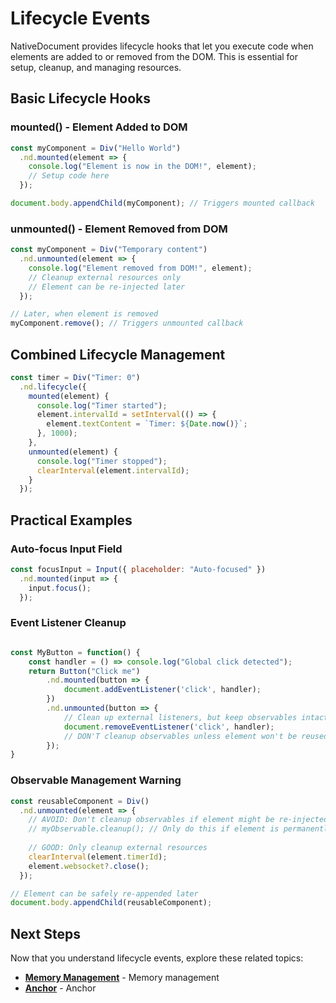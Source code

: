# Lifecycle Events

NativeDocument provides lifecycle hooks that let you execute code when elements are added to or removed from the DOM. This is essential for setup, cleanup, and managing resources.

## Basic Lifecycle Hooks

### mounted() - Element Added to DOM

```javascript
const myComponent = Div("Hello World")
  .nd.mounted(element => {
    console.log("Element is now in the DOM!", element);
    // Setup code here
  });

document.body.appendChild(myComponent); // Triggers mounted callback
```

### unmounted() - Element Removed from DOM

```javascript
const myComponent = Div("Temporary content")
  .nd.unmounted(element => {
    console.log("Element removed from DOM!", element);
    // Cleanup external resources only
    // Element can be re-injected later
  });

// Later, when element is removed
myComponent.remove(); // Triggers unmounted callback
```

## Combined Lifecycle Management

```javascript
const timer = Div("Timer: 0")
  .nd.lifecycle({
    mounted(element) {
      console.log("Timer started");
      element.intervalId = setInterval(() => {
        element.textContent = `Timer: ${Date.now()}`;
      }, 1000);
    },
    unmounted(element) {
      console.log("Timer stopped");
      clearInterval(element.intervalId);
    }
  });
```

## Practical Examples

### Auto-focus Input Field

```javascript
const focusInput = Input({ placeholder: "Auto-focused" })
  .nd.mounted(input => {
    input.focus();
  });
```

### Event Listener Cleanup

```javascript

const MyButton = function() {
    const handler = () => console.log("Global click detected");
    return Button("Click me")
        .nd.mounted(button => {
            document.addEventListener('click', handler);
        })
        .nd.unmounted(button => {
            // Clean up external listeners, but keep observables intact
            document.removeEventListener('click', handler);
            // DON'T cleanup observables unless element won't be reused
        });
}
```

### Observable Management Warning

```javascript
const reusableComponent = Div()
  .nd.unmounted(element => {
    // AVOID: Don't cleanup observables if element might be re-injected
    // myObservable.cleanup(); // Only do this if element is permanently destroyed
    
    // GOOD: Only cleanup external resources
    clearInterval(element.timerId);
    element.websocket?.close();
  });

// Element can be safely re-appended later
document.body.appendChild(reusableComponent);
```

## Next Steps

Now that you understand lifecycle events, explore these related topics:

- **[Memory Management](memory-management.md)** - Memory management
- **[Anchor](anchor.md)** - Anchor




